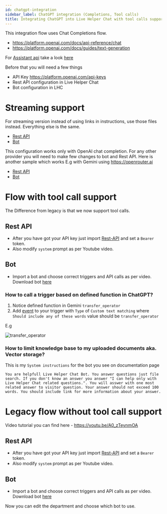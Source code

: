 ```yaml
---
id: chatgpt-integration
sidebar_label: ChatGPT integration (Completions, Tool calls)
title: Integrating ChatGPT into Live Helper Chat with tool calls support
---
```


This integration flow uses Chat Completions flow.

* https://platform.openai.com/docs/api-reference/chat
* https://platform.openai.com/docs/guides/text-generation

For [Assistant api](https://platform.openai.com/docs/assistants/overview) take a look [here](https://github.com/LiveHelperChat/chatGPT?tab=readme-ov-file#demo)

Before that you will need a few things

* API Key https://platform.openai.com/api-keys
* Rest API configuration in Live Helper Chat
* Bot configuration in LHC

# Streaming support

For streaming version instead of using links in instructions, use those files instead. Everything else is the same.

 * [Rest API](/img/bot/chatgpt/open-ai-rest-api-completions-stream.json)
 * [Bot](/img/bot/chatgpt/open-ai-bot-completions-stream.json)

This configuration works only with OpenAI chat completion. For any other provider you will need to make few changes to bot and Rest API. Here is another sample which works E.g with Gemini using https://openrouter.ai

* [Rest API](/img/bot/chatgpt/openrouter-ai-rest-api.json)
* [Bot](/img/bot/chatgpt/openrouter-gemini-bot.json)

# Flow with tool call support

The Difference from legacy is that we now support tool calls.

## Rest API

* After you have got your API key just import [Rest-API](/img/bot/chatgpt/rest-api-tool.json) and set a `Bearer` token.
* Also modify `system` prompt as per Youtube video.

## Bot

* Import a bot and choose correct triggers and API calls as per video. Download bot [here](/img/bot/chatgpt/lhc-bot-tool.json)

### How to call a trigger based on defined function in ChatGPT?

1. Notice defined function in Gemini `transfer_operator`
2. Add [event](bot/triggers.md) to your trigger with `Type` of `Custom text matching` where `Should include any of these words` value should be `transfer_operator`

E.g

![transfer_operator](/img/bot/transfer-event.png)

### How to limit knowledge base to my uploaded documents aka. Vector storage?

This is my `System instructions` for the bot you see on documentation page

```
You are helpfull Live Helper Chat Bot. You answer questions just file search. If you don't know an answer you answer "I can help only with Live Helper Chat related questions.". You will asswer with one most related answer to visitor question. Your answer should not exceed 100 words. You should include link for more information about your answer.
```

# Legacy flow without tool call support

Video tutorial you can find here - https://youtu.be/A0_zTeynmOA

## Rest API

* After you have got your API key just import [Rest-API](/img/bot/chatgpt/rest-api.json) and set a `Bearer` token.
* Also modify `system` prompt as per Youtube video.

## Bot

* Import a bot and choose correct triggers and API calls as per video. Download bot [here](/img/bot/chatgpt/lhc-bot.json)

Now you can edit the department and choose which bot to use.